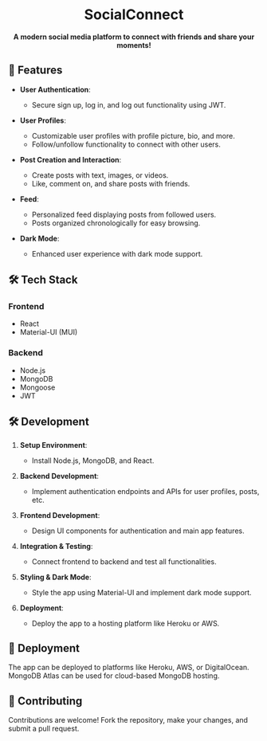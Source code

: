 <h1 align="center">SocialConnect</h1>


<p align="center">
  <strong>A modern social media platform to connect with friends and share your moments!</strong>
</p>

## 🚀 Features

- **User Authentication**:
  - Secure sign up, log in, and log out functionality using JWT.

- **User Profiles**:
  - Customizable user profiles with profile picture, bio, and more.
  - Follow/unfollow functionality to connect with other users.

- **Post Creation and Interaction**:
  - Create posts with text, images, or videos.
  - Like, comment on, and share posts with friends.

- **Feed**:
  - Personalized feed displaying posts from followed users.
  - Posts organized chronologically for easy browsing.

- **Dark Mode**:
  - Enhanced user experience with dark mode support.

## 🛠️ Tech Stack

### Frontend
- React
- Material-UI (MUI)

### Backend
- Node.js
- MongoDB
- Mongoose
- JWT

## 🛠️ Development

1. **Setup Environment**:
   - Install Node.js, MongoDB, and React.
   
2. **Backend Development**:
   - Implement authentication endpoints and APIs for user profiles, posts, etc.
   
3. **Frontend Development**:
   - Design UI components for authentication and main app features.
   
4. **Integration & Testing**:
   - Connect frontend to backend and test all functionalities.
   
5. **Styling & Dark Mode**:
   - Style the app using Material-UI and implement dark mode support.
   
6. **Deployment**:
   - Deploy the app to a hosting platform like Heroku or AWS.

## 🚀 Deployment

The app can be deployed to platforms like Heroku, AWS, or DigitalOcean. MongoDB Atlas can be used for cloud-based MongoDB hosting.

## 🤝 Contributing

Contributions are welcome! Fork the repository, make your changes, and submit a pull request.
